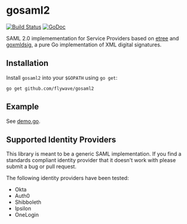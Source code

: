 # gosaml2

[![Build Status](https://github.com/flywave/gosaml2/actions/workflows/test.yml/badge.svg?branch=main)](https://github.com/flywave/gosaml2/actions/workflows/test.yml?query=branch%3Amain)
[![GoDoc](https://godoc.org/github.com/flywave/gosaml2?status.svg)](https://godoc.org/github.com/flywave/gosaml2)

SAML 2.0 implemementation for Service Providers based on [etree](https://github.com/beevik/etree)
and [goxmldsig](https://github.com/russellhaering/goxmldsig), a pure Go
implementation of XML digital signatures.

## Installation

Install `gosaml2` into your `$GOPATH` using `go get`:

```
go get github.com/flywave/gosaml2
```

## Example

See [demo.go](s2example/demo.go).

## Supported Identity Providers

This library is meant to be a generic SAML implementation. If you find a
standards compliant identity provider that it doesn't work with please
submit a bug or pull request.

The following identity providers have been tested:

* Okta
* Auth0
* Shibboleth
* Ipsilon
* OneLogin
